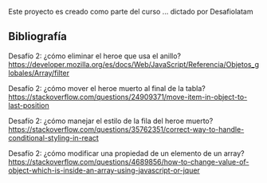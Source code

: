 Este proyecto es creado como parte del curso ... dictado por Desafiolatam

## Bibliografía

Desafío 2: ¿cómo eliminar el heroe que usa el anillo?
https://developer.mozilla.org/es/docs/Web/JavaScript/Referencia/Objetos_globales/Array/filter

Desafío 2: ¿cómo mover el heroe muerto al final de la tabla?
https://stackoverflow.com/questions/24909371/move-item-in-object-to-last-position

Desafío 2: ¿cómo manejar el estilo de la fila del heroe muerto?
https://stackoverflow.com/questions/35762351/correct-way-to-handle-conditional-styling-in-react

Desafío 2: ¿cómo modificar una propiedad de un elemento de un array?
https://stackoverflow.com/questions/4689856/how-to-change-value-of-object-which-is-inside-an-array-using-javascript-or-jquer
